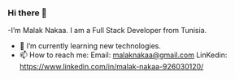 ### Hi there 👋


-I’m Malak Nakaa. I am a Full Stack Developer from Tunisia.
- 🌱 I’m currently learning new technologies.
- 📫 How to reach me: Email: malaknakaa@gmail.com LinKedin: https://www.linkedin.com/in/malak-nakaa-926030120/


